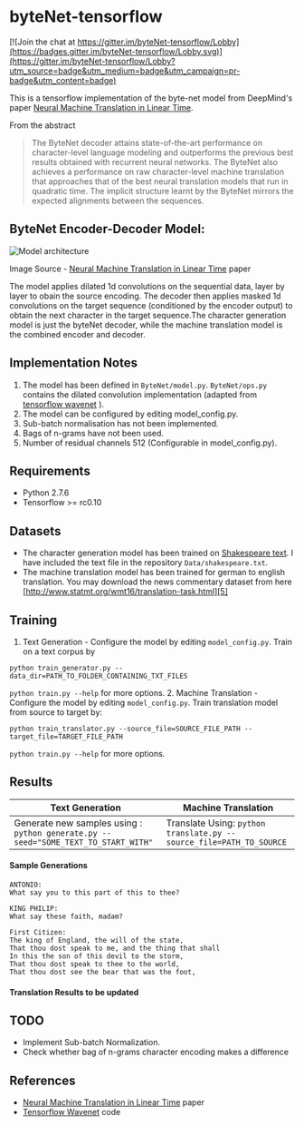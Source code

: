 # byteNet-tensorflow

[![Join the chat at https://gitter.im/byteNet-tensorflow/Lobby](https://badges.gitter.im/byteNet-tensorflow/Lobby.svg)](https://gitter.im/byteNet-tensorflow/Lobby?utm_source=badge&utm_medium=badge&utm_campaign=pr-badge&utm_content=badge)

This is a tensorflow implementation of the byte-net model from DeepMind's paper [Neural Machine Translation in Linear Time][1]. 

From the abstract
>The ByteNet decoder attains state-of-the-art performance on character-level language modeling and outperforms the previous best results obtained with recurrent neural networks.  The ByteNet also achieves a performance on raw character-level machine translation that approaches that of the best neural translation models that run in quadratic time. The implicit structure learnt by the ByteNet mirrors the expected alignments between the sequences.

## ByteNet Encoder-Decoder Model:
![Model architecture](http://i.imgur.com/IE6Zq6o.jpg)

Image Source - [Neural Machine Translation in Linear Time][1] paper

The model applies dilated 1d convolutions on the sequential data, layer by layer to obain the source encoding. The decoder then applies masked 1d convolutions on the target sequence (conditioned by the encoder output) to obtain the next character in the target sequence.The character generation model is just the byteNet decoder, while the machine translation model is the combined encoder and decoder.

## Implementation Notes
1. The model has been defined in ```ByteNet/model.py```. ```ByteNet/ops.py``` contains the dilated convolution implementation (adapted from [tensorflow wavenet][2] ).
2. The model can be configured by editing model_config.py.
3. Sub-batch normalisation has not been implemented.
4. Bags of n-grams have not been used.
5. Number of residual channels 512 (Configurable in model_config.py).

## Requirements
- Python 2.7.6
- Tensorflow >= rc0.10

## Datasets
- The character generation model has been trained on [Shakespeare text][4]. I have included the text file in the repository ```Data/shakespeare.txt```.
- The machine translation model has been trained for german to english translation. You may download the news commentary dataset from here [http://www.statmt.org/wmt16/translation-task.html][5]

## Training
1. Text Generation - Configure the model by editing ```model_config.py```. Train on a text corpus by
  
  ```python train_generator.py --data_dir=PATH_TO_FOLDER_CONTAINING_TXT_FILES```
  
  ```python train.py --help``` for more options.
2. Machine Translation - Configure the model by editing ```model_config.py```. Train translation model from source to target by:
  
  ```python train_translator.py --source_file=SOURCE_FILE_PATH --target_file=TARGET_FILE_PATH```
  
  ```python train.py --help``` for more options.

## Results
| Text Generation        | Machine Translation  |
| ----- | -----|
| Generate new samples using : ```python generate.py --seed="SOME_TEXT_TO_START_WITH"```| Translate Using: ```python translate.py --source_file=PATH_TO_SOURCE``` |

#### Sample Generations

```
ANTONIO:
What say you to this part of this to thee?

KING PHILIP:
What say these faith, madam?

First Citizen:
The king of England, the will of the state,
That thou dost speak to me, and the thing that shall
In this the son of this devil to the storm,
That thou dost speak to thee to the world,
That thou dost see the bear that was the foot,

```

#### Translation Results to be updated

## TODO
- Implement Sub-batch Normalization.
- Check whether bag of n-grams character encoding makes a difference

## References
- [Neural Machine Translation in Linear Time][1] paper
- [Tensorflow Wavenet][2] code

[1]:https://arxiv.org/abs/1610.10099
[2]:https://github.com/ibab/tensorflow-wavenet
[3]:https://drive.google.com/file/d/0B30fmeZ1slbBYWVSWnMyc3hXQVU/view?usp=sharing
[4]:http://cs.stanford.edu/people/karpathy/char-rnn/
[5]:http://www.statmt.org/wmt16/translation-task.html
